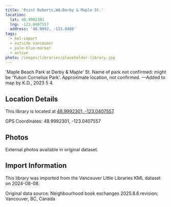 ```yaml
---
title: 'Point Roberts,WA:Derby & Maple St.'
location:
  lat: 48.9992301
  lng: -123.0407557
  address: '48.9992, -123.0408'
tags:
  - kml-import
  - outside-vancouver
  - pale-blue-marker
  - active
photo: /images/libraries/placeholder-library.jpg
---
```

'Maple Beach Park at Derby & Maple' St.
Name of park not confirmed: might be 
'Yukon Cornelius Park'.
Approximate location, not confirmed.
—Added to map by K.D., 2023 5 4. 

## Location Details

This library is located at [48.9992301, -123.0407557](https://www.google.com/maps?q=48.9992301,-123.0407557).

GPS Coordinates: 48.9992301, -123.0407557

## Photos

External photos available in original dataset.

## Import Information

This library was imported from the Vancouver Little Libraries KML dataset on 2024-08-08.

Original data source: Neighbourhood book exchanges 2025.8.6.revision; Vancouver, BC, Canada
